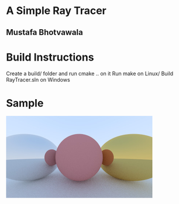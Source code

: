 # A Simple Ray Tracer
## Mustafa Bhotvawala

# Build Instructions
Create a build/ folder and run cmake .. on it
Run make on Linux/ Build RayTracer.sln on Windows



# Sample

![Spheres](./samples/new.jpg)
